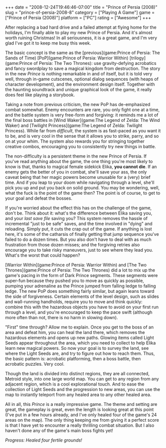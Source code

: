 +++
date = "2008-12-24T19:46:46-07:00"
title = "Prince of Persia (2008)"
slug = "prince-of-persia-2008-8"
category = ["Playing A Game"]
game = ["Prince of Persia (2008)"]
platform = ["PC"]
rating = ["Awesome"]
+++

After replacing a bad hard drive and a failed attempt at flying home for the holidays, I'm finally able to play my new Prince of Persia.  And it's almost worth ruining Christmas!  In all seriousness, it is a great game, and I'm very glad I've got it to keep me busy this week.

The basic concept is the same as the [previous](game:Prince of Persia: The Sands of Time) [PoP](game:Prince of Persia: Warrior Within) [trilogy](game:Prince of Persia: The Two Thrones): use gravity-defying acrobatics and fancy swordplay to save a magical kingdom from destruction.  The story in the new <i>Prince</i> is nothing remarkable in and of itself, but it is told very well, through in-game cutscenes, optional dialog sequences (with heaps of character development), and the environment design itself.  Together with the haunting soundtrack and unique graphical look of the game, it really does feel like playing a storybook.

Taking a note from previous criticism, the new PoP has de-emphasized combat somewhat.  Enemy encounters are rare, you only fight one at a time, and the battle system is very free-form and forgiving: it reminds me a lot of the final boss battles in [Wind Waker](game:The Legend of Zelda: The Wind Waker) and [Twilight Princess](game:The Legend of Zelda: Twilight Princess).  While far from <i>difficult</i>, the system is as fast-paced as you want it to be, and is very cool in the sense that it allows you to strike, parry, and so on at your whim.  The system also rewards you for stringing together creative combos, encouraging you to consistently try new things in battle.

The non-difficulty is a persistent theme in the new Prince of Persia.  If you've read anything about the game, the one thing you're most likely to know is that, thanks to magical female sidekick Elika, <b>you cannot die</b>.  If an enemy gets the better of you in combat, she'll save your ass, the only caveat being that her magic powers become unusable for a (very) brief time.  And if you leap to your doom while navigating through a level, she'll pick you up and put you back on solid ground.  You may be wondering, well, what the fuck is the point of the game then?  The point is of course, to get to your goal and defeat the bosses.

If you're worried about the effect this has on the challenge of the game, don't be.  Think about it: what's the difference between Elika saving you, and your <i>last save file</i> saving you?  This system removes the hassle of incremental "just to be safe" saves, and the time involved in "dying" and reloading.  Simply put, it cuts the crap out of the game.  If anything is lost here, it's some of the catharsis of finally getting that jump sequence you've failed to do a dozen times.  But you also don't have to deal with as much frustration from those dozen misses; and the forgiving retries also encourage you to take risky maneuvers, just to see where they lead you.  What's the worst that could happen?

[Warrior Within](game:Prince of Persia: Warrior Within) and [The Two Thrones](game:Prince of Persia: The Two Thrones) did a lot to mix up the game's pacing in the form of Dark Prince segments.  These segments were super-fun because they pushed you to move as quickly as possible, pumping your adrenaline as the Prince jumped from falling ledge to falling ledge.  The new PoP does something fairly similar, but again leans toward the side of forgiveness.  Certain elements of the level design, such as slides and wall-running handholds, require you to move and think quickly: combine this with the hazardous objects you have to avoid on your first run through a level, and you're encouraged to keep the pace swift (although more often than not, there is no harm in slowing down).

"First" time through?  Allow me to explain.  Once you get to the boss of an area and defeat him, you can heal the land there, which removes the hazardous elements and opens up new paths.  Glowing items called Light Seeds appear throughout the area, which you need to collect to help Elika learn new magical powers.  So now your goal is to survey the land, see where the Light Seeds are, and try to figure out how to reach them.  Thus, the basic pattern is: acrobatic platforming, then a boss battle, then acrobatic puzzles.  Very cool.

Though the land is divided into distinct regions, they are all connected, Metroid style, into one large world map.  You can get to any region from any adjacent region, which is a cool explorational touch.  And to ease the collection of Light Seeds and the progression to new areas, you can use the map to instantly teleport from any healed area to any other healed area.

All in all, this <i>Prince</i> is a really impressive game.  The theme and setting are great, the gameplay is great, even the length is looking great at this point (I've put in a few hours already, and I've only healed four of the game's 24 areas on the map).  The only thing keeping me from giving it a perfect score is that I have yet to encounter a really thrilling combat situation.  But I also haven't done any of the game's main boss fights yet!

<i>Progress: Healed four fertile grounds!</i>